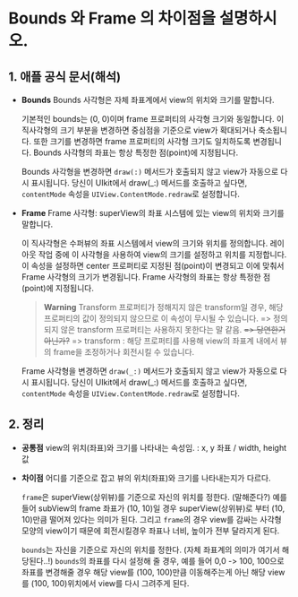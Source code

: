# Bounds 와 Frame 의 차이점을 설명하시오.

## 1. 애플 공식 문서(해석)

   - **Bounds**
     Bounds 사각형은 자체 좌표계에서 view의 위치와 크기를 말합니다.

     기본적인 bounds는 (0, 0)이며 frame 프로퍼티의 사각형 크기와 동일합니다.
     이 직사각형의 크기 부분을 변경하면 중심점을 기준으로 view가 확대되거나 축소됩니다. 
     또한 크기를 변경하면 frame 프로퍼티의 사각형 크기도 일치하도록 변경됩니다.
     Bounds 사각형의 좌표는 항상 특정한 점(point)에 지정됩니다.

     Bounds 사각형을 변경하면 ```draw(:)``` 메서드가 호출되지 않고 view가 자동으로 다시 표시됩니다.
     당신이 UIkit에서 draw(_:) 메서드를 호출하고 싶다면, ```contentMode``` 속성을 ```UIView.ContentMode.redraw```로 설정합니다.


   - **Frame**
     Frame 사각형: superView의 좌표 시스템에 있는 view의 위치와 크기를 말합니다.

     이 직사각형은 수퍼뷰의 좌표 시스템에서 view의 크기와 위치를 정의합니다.
     레이아웃 작업 중에 이 사각형을 사용하여 view의 크기를 설정하고 위치를 지정합니다.
     이 속성을 설정하면 center 프로퍼티로 지정된 점(point)이 변경되고 이에 맞춰서 Frame 사각형의 크기가 변경됩니다.
     Frame 사각형의 좌표는 항상 특정한 점(point)에 지정됩니다.

     >**Warning**
     > Transform 프로퍼티가 정해지지 않은 transform일 경우, 해당 프로퍼티의 값이 정의되지 않으므로 이 속성이 무시될 수 있습니다. 
     > => 정의되지 않은 transform 프로퍼티는 사용하지 못한다는 말 같음.
     > ~~=> 당연한거 아닌가?~~
     > => transform : 해당 프로퍼티를 사용해 view의 좌표계 내에서 뷰의 frame을 조정하거나 회전시킬 수 있습니다.

      Frame 사각형을 변경하면 ```draw(_:)``` 메서드가 호출되지 않고 view가 자동으로 다시 표시됩니다.
      당신이 UIkit에서 draw(_:) 메서드를 호출하고 싶다면, ```contentMode``` 속성을 ```UIView.ContentMode.redraw```로 설정합니다.

## 2. 정리

- **공통점**
  view의 위치(좌표)와 크기를 나타내는 속성임.
  : x, y 좌표 / width, height 값

- **차이점**
  어디를 기준으로 잡고 뷰의 위치(좌표)와 크기를 나타내는지가 다르다.

    ```frame```은 superView(상위뷰)를 기준으로 자신의 위치를 정한다. (말해준다?)
    예를 들어 subView의 frame 좌표가 (10, 10)일 경우 superView(상위뷰)로 부터 (10, 10)만큼 떨어져 있다는 의미가 된다.
    그리고 ```frame```의 경우 view를 감싸는 사각형 모양의 view이기 때문에 회전시킬경우 좌표나 너비, 높이가 전부 달라지게 된다.

    ```bounds```는 자신을 기준으로 자신의 위치를 정한다. (자체 좌표계의 의미가 여기서 해당된다..!)
    ```bounds```의 좌표를 다시 설정해 줄 경우, 예를 들어 0,0 -> 100, 100으로 좌표를 변경해줄 경우 해당 view를 (100, 100)만큼 이동해주는게 아닌 해당 view를 (100, 100)위치에서 view를 다시 그려주게 된다.